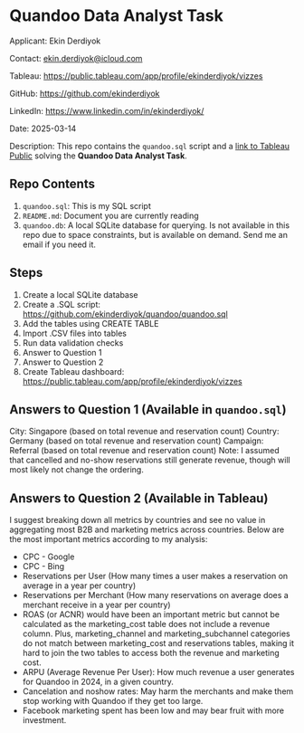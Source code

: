 # Quandoo Data Analyst Task
Applicant: Ekin Derdiyok

Contact: ekin.derdiyok@icloud.com

Tableau: https://public.tableau.com/app/profile/ekinderdiyok/vizzes

GitHub: https://github.com/ekinderdiyok

LinkedIn: https://www.linkedin.com/in/ekinderdiyok/

Date: 2025-03-14

Description: This repo contains the `quandoo.sql` script and a [link to Tableau Public](https://public.tableau.com/app/profile/ekinderdiyok/vizzes) solving the **Quandoo Data Analyst Task**.

## Repo Contents
1. `quandoo.sql`: This is my SQL script
2. `README.md`: Document you are currently reading
3. `quandoo.db`: A local SQLite database for querying. Is not available in this repo due to space constraints, but is available on demand. Send me an email if you need it.

## Steps
1. Create a local SQLite database
2. Create a .SQL script: https://github.com/ekinderdiyok/quandoo/quandoo.sql
3. Add the tables using CREATE TABLE
4. Import .CSV files into tables
5. Run data validation checks
6. Answer to Question 1
7. Answer to Question 2
8. Create Tableau dashboard: https://public.tableau.com/app/profile/ekinderdiyok/vizzes

## Answers to Question 1 (Available in `quandoo.sql`)
City: Singapore (based on total revenue and reservation count)
Country: Germany (based on total revenue and reservation count)
Campaign: Referral (based on total revenue and reservation count)
Note: I assumed that cancelled and no-show reservations still generate revenue, though will most likely not change the ordering.

## Answers to Question 2 (Available in Tableau)
I suggest breaking down all metrics by countries and see no value in aggregating most B2B and marketing metrics across countries. Below are the most important metrics according to my analysis: 
* CPC - Google
* CPC - Bing
* Reservations per User (How many times a user makes a reservation on average in a year per country)
* Reservations per Merchant (How many reservations on average does a merchant receive in a year per country)
* ROAS (or ACNR) would have been an important metric but cannot be calculated as the marketing_cost table does not include a revenue column. Plus, marketing_channel and marketing_subchannel categories do not match between marketing_cost and reservations tables, making it hard to join the two tables to access both the revenue and marketing cost.
* ARPU (Average Revenue Per User): How much revenue a user generates for Quandoo in 2024, in a given country.
* Cancelation and noshow rates: May harm the merchants and make them stop working with Quandoo if they get too large.
* Facebook marketing spent has been low and may bear fruit with more investment.
